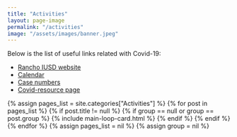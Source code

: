```yaml
---
title: "Activities"
layout: page-image
permalink: "/activities"
image: "/assets/images/banner.jpeg"
---
```


Below is the list of useful links related with Covid-19:

- [Rancho IUSD website](https://rancho.iusd.org/)    
- [Calendar](https://rancho.iusd.org/about/events)  
- [Case numbers](https://iusd.org/covid-19-resource-page/covid-19-dashboard)  
- [Covid-resource page](https://iusd.org/covid-19-resource-page)  


<div class="container">
    <div class="row justify-content-center">
        {% assign pages_list = site.categories["Activities"] %}
        {% for post in pages_list %}
        {% if post.title != null %}
          {% if group == null or group == post.group %}
            {% include main-loop-card.html %}
          {% endif %}
        {% endif %}
        {% endfor %}
        {% assign pages_list = nil %}
        {% assign group = nil %}
    </div>
</div>
